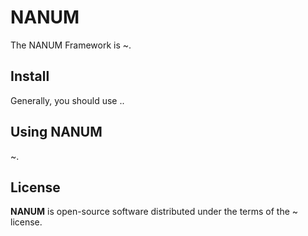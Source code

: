 # NANUM

The NANUM Framework is ~.

## Install

Generally, you should use ..

## Using NANUM

~.

## License

**NANUM** is open-source software distributed under the terms of the ~ license.
